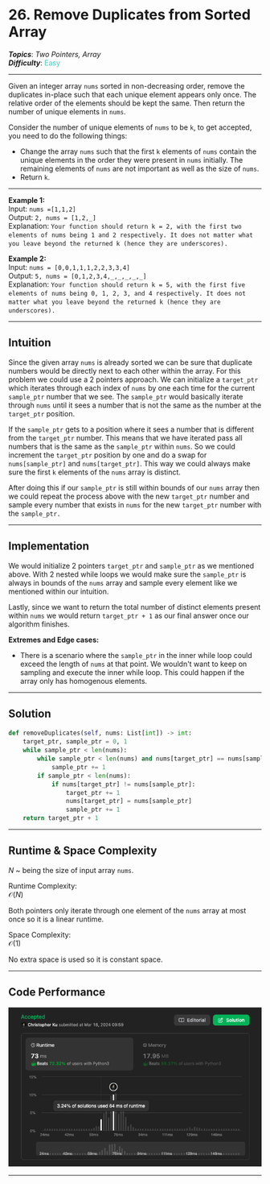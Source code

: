 # 26. Remove Duplicates from Sorted Array
***Topics***: *Two Pointers, Array*  
***Difficulty***: <span style="color: #46c6c2;">Easy</span>
<!-- green: #46c6c2, yellow: #fac31d, red: #f8615c-->
---
Given an integer array `nums` sorted in non-decreasing order, remove the duplicates in-place such that each unique element appears only once. The relative order of the elements should be kept the same. Then return the number of unique elements in `nums`.

Consider the number of unique elements of `nums` to be `k`, to get accepted, you need to do the following things:

- Change the array `nums` such that the first `k` elements of `nums` contain the unique elements in the order they were present in `nums` initially. The remaining elements of `nums` are not important as well as the size of `nums`.  
- Return `k`.

---
**Example 1:**  
Input: `nums =[1,1,2]`  
Output: `2, nums = [1,2,_]`  
Explanation: `Your function should return k = 2, with the first two elements of nums being 1 and 2 respectively. It does not matter what you leave beyond the returned k (hence they are underscores).`  

**Example 2:**  
Input: `nums = [0,0,1,1,1,2,2,3,3,4]`  
Output: `5, nums = [0,1,2,3,4,_,_,_,_,_]`  
Explanation: `Your function should return k = 5, with the first five elements of nums being 0, 1, 2, 3, and 4 respectively. It does not matter what you leave beyond the returned k (hence they are underscores).`


---
## Intuition
Since the given array `nums` is already sorted we can be sure that duplicate numbers would be directly next to each other within the array. For this problem we could use a 2 pointers approach. We can initialize a `target_ptr` which iterates through each index of `nums` by one each time for the current `sample_ptr` number that we see. The `sample_ptr` would basically iterate through `nums` until it sees a number that is not the same as the number at the `target_ptr` position.

If the `sample_ptr` gets to a position where it sees a number that is different from the `target_ptr` number. This means that we have iterated pass all numbers that is the same as the `sample_ptr` within `nums`. So we could increment the `target_ptr` position by one and do a swap for `nums[sample_ptr]` and `nums[target_ptr]`. This way we could always make sure the first `k` elements of the `nums` array is distinct.

After doing this if our `sample_ptr` is still within bounds of our `nums` array then we could repeat the process above with the new `target_ptr` number and sample every number that exists in `nums` for the new `target_ptr` number with the `sample_ptr.`

---
## Implementation
We would initialize 2 pointers `target_ptr` and `sample_ptr` as we mentioned above. With 2 nested while loops we would make sure the `sample_ptr` is always in bounds of the `nums` array and sample every element like we mentioned within our intuition.

Lastly, since we want to return the total number of distinct elements present within `nums` we would return `target_ptr + 1` as our final answer once our algorithm finishes.

**Extremes and Edge cases:**
- There is a scenario where the `sample_ptr` in the inner while loop could exceed the length of `nums` at that point. We wouldn't want to keep on sampling and execute the inner while loop. This could happen if the array only has homogenous elements.

---
## Solution
```python
def removeDuplicates(self, nums: List[int]) -> int:
    target_ptr, sample_ptr = 0, 1
    while sample_ptr < len(nums):
        while sample_ptr < len(nums) and nums[target_ptr] == nums[sample_ptr]:
            sample_ptr += 1
        if sample_ptr < len(nums):
            if nums[target_ptr] != nums[sample_ptr]:
                target_ptr += 1
                nums[target_ptr] = nums[sample_ptr]
                sample_ptr += 1
    return target_ptr + 1
```
---
## Runtime & Space Complexity
$N$ ~ being the size of input array `nums`.  

Runtime Complexity:  
$\mathcal{O}(N)$

Both pointers only iterate through one element of the `nums` array at most once so it is a linear runtime.

Space Complexity:  
$\mathcal{O}(1)$

No extra space is used so it is constant space.

---
## Code Performance
![26 code performance](../y_resources/code-performances/lc-26.png)

---
